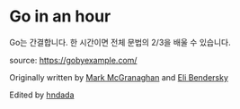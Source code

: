 # Go in an hour

Go는 간결합니다. 한 시간이면 전체 문법의 2/3을 배울 수 있습니다. 

source: https://gobyexample.com/

Originally written by [Mark McGranaghan](https://markmcgranaghan.com/) and [Eli Bendersky](https://eli.thegreenplace.net/)

Edited by [hndada](mailto:hndada@dgist.ac.kr)